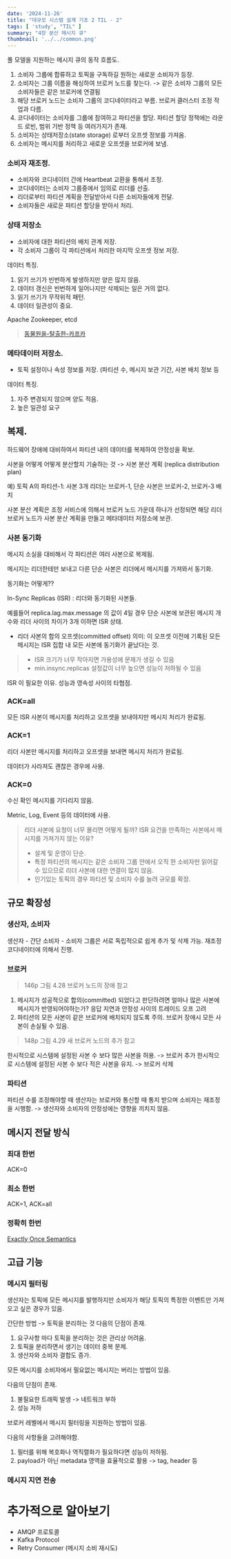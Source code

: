 ```yaml
---
date: '2024-11-26'
title: "대규모 시스템 설계 기초 2 TIL - 2"
tags: [ 'study', "TIL" ]
summary: "4장 분산 메시지 큐"
thumbnail: '../../common.png'
---
```


풀 모델을 지원하는 메시지 큐의 동작 흐름도.

1. 소비자 그룹에 합류하고 토픽을 구독하길 원하는 새로운 소비자가 등장.
2. 소비자는 그룹 이름을 해싱하여 브로커 노드를 찾는다. -> 같은 소비자 그룹의 모든 소비자들은 같은 브로커에 연결됨
3. 해당 브로커 노드는 소비자 그룹의 코디네이터라고 부름. 브로커 클러스터 조정 작업과 다름. 
4. 코디네이터는 소비자를 그룹에 참여하고 파티션을 할당. 파티션 할당 정책에는 라운드 로빈, 범위 기반 정책 등 여러가지가 존재.
5. 소비자는 상태저장소(state storage) 로부터 오프셋 정보를 가져옴.
6. 소비자는 메시지를 처리하고 새로운 오프셋을 브로커에 보냄. 


### 소비자 재조정.

- 소비자와 코디네이터 간에 Heartbeat 교환을 통해서 조정.
- 코디네이터는 소비자 그룹중에서 임의로 리더를 선출.
- 리더로부터 파티션 계획을 전달받아서 다른 소비자들에게 전달.
- 소비자들은 새로운 파티션 할당을 받아서 처리.


### 상태 저장소

- 소비자에 대한 파티션의 배치 관계 저장.
- 각 소비자 그룹이 각 파티션에서 처리한 마지막 오프셋 정보 저장.

데이터 특징.
1. 읽기 쓰기가 빈번하게 발생하지만 양은 많지 않음.
2. 데이터 갱신은 빈번하게 일어나지만 삭제되는 일은 거의 없다.
3. 읽기 쓰기가 무작위적 패턴.
4. 데이터 일관성이 중요. 

Apache Zookeeper, etcd 

> [동물원을-탈출한-카프카](https://psm1782.medium.com/%EB%8F%99%EB%AC%BC%EC%9B%90%EC%9D%84-%ED%83%88%EC%B6%9C%ED%95%9C-%EC%B9%B4%ED%94%84%EC%B9%B4-zookeeper-less-kafka-a71cba58d5d9)

### 메타데이터 저장소.

- 토픽 설정이나 속성 정보를 저장. (파티션 수, 메시지 보관 기간, 사본 배치 정보 등

데이터 특징.
1. 자주 변경되지 않으며 양도 적음.
2. 높은 일관성 요구



## 복제.

하드웨어 장애에 대비하여서 파티션 내의 데이터를 복제하여 안정성을 확보.

사본을 어떻게 어떻게 분산할지 기술하는 것 -> 사본 분산 계획 (replica distribution plan)

예) 토픽 A의 파티션-1: 사본 3개 리더는 브로커-1, 단순 사본은 브로커-2, 브로커-3 배치

사본 분산 계획은 조정 서비스에 의해서 브로커 노드 가운데 하나가 선정되면 해당 리더 브로커 노드가 
사본 분산 계획을 만들고 메타데이터 저장소에 보관.

### 사본 동기화

메시지 소실을 대비해서 각 파티션은 여러 사본으로 복제됨.

메시지는 리더한테만 보내고 다른 단순 사본은 리더에서 메시지를 가져와서 동기화.

동기화는 어떻게??

In-Sync Replicas (ISR) : 리더와 동기화된 사본들.

예를들어 replica.lag.max.message 의 값이 4일 경우
단순 사본에 보관된 메시지 개수와 리더 사이의 차이가 3개 이하면 ISR 상태.

- 리더 사본의 합의 오프셋(committed offset) 의미: 이 오프셋 이전에 기록된 모든 메시지는 ISR 집합 내 모든 사본에 동기화가 끝났다는 것.

> - ISR 크기가 너무 작아지면 가용성에 문제가 생길 수 있음
> - min.insync.replicas 설정값이 너무 높으면 성능이 저하될 수 있음

ISR 이 필요한 이유. 성능과 영속성 사이의 타협점. 



### ACK=all

모든 ISR 사본이 메시지를 처리하고 오프셋을 보내야지만 메시지 처리가 완료됨.

### ACK=1

리더 사본만 메시지를 처리하고 오프셋을 보내면 메시지 처리가 완료됨.

데이터가 사라져도 괜찮은 경우에 사용.

### ACK=0 

수신 확인 메시지를 기다리지 않음.

Metric, Log, Event 등의 데이터에 사용.


> 리더 사본에 요청이 너무 몰리면 어떻게 될까? ISR 요건을 만족하는 사본에서 메시지를 가져가지 않는 이유?
> - 설계 및 운영이 단순.
> - 특정 파티션의 메시지는 같은 소비자 그룹 안에서 오직 한 소비자만 읽어갈 수 있으므로 리더 사본에 대한 연결이 많지 않음.
> - 인기있는 토픽의 경우 파티션 및 소비자 수를 늘려 규모를 확장.


## 규모 확장성

### 생산자, 소비자

생산자 - 간단
소비자 - 소비자 그룹은 서로 독립적으로 쉽게 추가 및 삭제 가능. 재조정 코디네이터에 의해서 진행.


### 브로커

> 146p 그림 4.28 브로커 노드의 장애 참고

1. 메시지가 성공적으로 합의(committed) 되었다고 판단하려면 얼마나 많은 사본에 메시지가 반영되어야하는가? 응답 지연과 안정성 사이의 트레이드 오프 고려
2. 파티션의 모든 사본이 같은 브로커에 배치되지 않도록 주의. 브로커 장애시 모든 사본이 손실될 수 있음.

> 148p 그림 4.29 새 브로커 노드의 추가 참고

한시적으로 시스템에 설정된 사본 수 보다 많은 사본을 허용. -> 브로커 추가
한시적으로 시스템에 설정된 사본 수 보다 적은 사본을 유지. -> 브로커 삭제

### 파티션

파티션 수를 조정해야할 때 생산자는 브로커와 통신할 때 통지 받으며 소비자는 재조정을 시행함. -> 생산자와 소비자의 안정성에는 영향을 끼치지 않음.



## 메시지 전달 방식

### 최대 한번
ACK=0

### 최소 한번
ACK=1, ACK=all

### 정확히 한번
[Exactly Once Semantics](https://huisam.tistory.com/entry/kafka-message-semantics)


## 고급 기능

### 메시지 필터링

생산자는 토픽에 모든 메시지를 발행하지만 소비자가 해당 토픽의 특정한 이벤트만 가져오고 싶은 경우가 있음.

간단한 방법 -> 토픽을 분리하는 것
다음의 단점이 존재.
1. 요구사항 마다 토픽을 분리하는 것은 관리상 어려움.
2. 토픽을 분리하면서 생기는 데이터 중복 문제.
3. 생산자와 소비자 결합도 증가.

모든 메시지를 소비자에서 필요없는 메시지는 버리는 방법이 있음.

다음의 단점이 존재.
1. 불필요한 트래픽 발생 -> 네트워크 부하
2. 성능 저하

브로커 레벨에서 메시지 필터링을 지원하는 방법이 있음.

다음의 사항들을 고려해야함.

1. 필터를 위해 복호화나 역직렬화가 필요하다면 성능이 저하됨.
2. payload가 아닌 metadata 영역을 효율적으로 활용 -> tag, header 등

### 메시지 지연 전송

# 추가적으로 알아보기

- AMQP 프로토콜
- Kafka Protocol
- Retry Consumer (메시지 소비 재시도)



